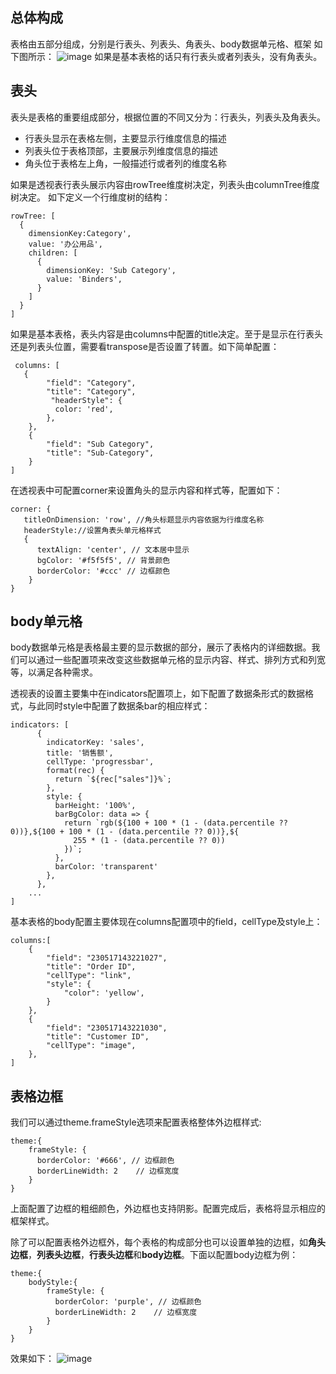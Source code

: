 ## 总体构成

表格由五部分组成，分别是行表头、列表头、角表头、body数据单元格、框架 如下图所示：
![image](https://lf9-dp-fe-cms-tos.byteorg.com/obj/bit-cloud/a222eb3ecfe32db85220dda05.png)
如果是基本表格的话只有行表头或者列表头，没有角表头。

## 表头

表头是表格的重要组成部分，根据位置的不同又分为：行表头，列表头及角表头。

*   行表头显示在表格左侧，主要显示行维度信息的描述
*   列表头位于表格顶部，主要展示列维度信息的描述
*   角头位于表格左上角，一般描述行或者列的维度名称

如果是透视表行表头展示内容由rowTree维度树决定，列表头由columnTree维度树决定。
如下定义一个行维度树的结构：

    rowTree: [
      {
        dimensionKey:Category',
        value: '办公用品',
        children: [
          {
            dimensionKey: 'Sub Category',
            value: 'Binders',
          }
        ]
      }
    ]

如果是基本表格，表头内容是由columns中配置的title决定。至于是显示在行表头还是列表头位置，需要看transpose是否设置了转置。如下简单配置：

     columns: [
       {
            "field": "Category",
            "title": "Category",
             "headerStyle": {
              color: 'red',
            },
        },
        {
            "field": "Sub Category",
            "title": "Sub-Category",
        }
    ]

在透视表中可配置corner来设置角头的显示内容和样式等，配置如下：

    corner: {
       titleOnDimension: 'row', //角头标题显示内容依据为行维度名称
       headerStyle://设置角表头单元格样式
       {
          textAlign: 'center', // 文本居中显示
          bgColor: '#f5f5f5', // 背景颜色
          borderColor: '#ccc' // 边框颜色
        }
    }

## body单元格

body数据单元格是表格最主要的显示数据的部分，展示了表格内的详细数据。我们可以通过一些配置项来改变这些数据单元格的显示内容、样式、排列方式和列宽等，以满足各种需求。

透视表的设置主要集中在indicators配置项上，如下配置了数据条形式的数据格式，与此同时style中配置了数据条bar的相应样式：

    indicators: [
          {
            indicatorKey: 'sales',
            title: '销售额',
            cellType: 'progressbar',
            format(rec) {
              return `${rec["sales"]}%`;
            },
            style: {
              barHeight: '100%',
              barBgColor: data => {
                return `rgb(${100 + 100 * (1 - (data.percentile ?? 0))},${100 + 100 * (1 - (data.percentile ?? 0))},${
                  255 * (1 - (data.percentile ?? 0))
                })`;
              },
              barColor: 'transparent'
            },
          },
        ...
    ]

基本表格的body配置主要体现在columns配置项中的field，cellType及style上：

    columns:[
        {
            "field": "230517143221027",
            "title": "Order ID",
            "cellType": "link",
            "style": {
                "color": 'yellow',
            }
        },
        {
            "field": "230517143221030",
            "title": "Customer ID",
            "cellType": "image",
        },
    ]

## 表格边框

我们可以通过theme.frameStyle选项来配置表格整体外边框样式:

    theme:{
        frameStyle: {
          borderColor: '#666', // 边框颜色
          borderLineWidth: 2    // 边框宽度
        }
    }

上面配置了边框的粗细颜色，外边框也支持阴影。配置完成后，表格将显示相应的框架样式。

除了可以配置表格外边框外，每个表格的构成部分也可以设置单独的边框，如**角头边框**，**列表头边框**，**行表头边框**和**body边框**。下面以配置body边框为例：
```
theme:{
    bodyStyle:{
        frameStyle: {
          borderColor: 'purple', // 边框颜色
          borderLineWidth: 2    // 边框宽度
        }
    }
}
```
效果如下：
![image](https://lf9-dp-fe-cms-tos.byteorg.com/obj/bit-cloud/b42a7699efcd4dfa8b8aa3a00.png)